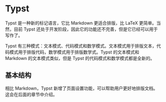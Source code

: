 # Typst

Typst 是一种新的标记语言，它比 Markdown 更适合排版，比 LaTeX 更简单。当然，目前 Typst 还处于开发阶段，因此它的功能还不完善，但是它已经可以用于写作了。

Typst 有三种模式：文本模式、代码模式和数学模式。文本模式用于排版文本，代码模式用于排版代码，数学模式用于排版数学式。Typst 的文本模式和 Markdown 的文本模式类似，但是 Typst 的代码模式和数学模式都是全新的。

## 基本结构

相比 Markdown，Typst 新增了页面设置功能，可以帮助用户更好地排版文档。这会在后面的章节中介绍。
